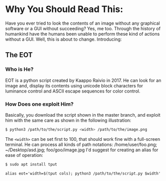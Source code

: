 # Why You Should Read This:
Have you ever tried to look the contents of an image without any graphical software or a GUI without succeeding? Yes, me too. Through the history of humankind have the humans been unable to perform these kind of actions without a GUI. Well, this is about to change.
Introducing: 
## The EOT
### Who is He?
EOT is a python script created by Kaappo Raivio in 2017. He can look for an image and, display its contents using unicode block characters for luminance control and ASCII escape sequences for color control.
### How Does one exploit Him?
Basically, you download the script shown in the master branch, and exploit him with the same care as shown in the following illustration:
```bash
$ python3 /path/to/the/script.py <width> /path/to/the/image.png
```
The ```<width>``` can be set first to 100, that should work fine with a full-screen terminal. He can process all kinds of path notations: /home/user/foo.png; ~/Desktop/asd.jpg; foo/goo/image.jpg
I'd suggest for creating an alias for ease of operation:
```bash
$ sudo apt install tput
```
```
alias eot='width=$(tput cols); python3 /path/to/the/script.py $width'
```

